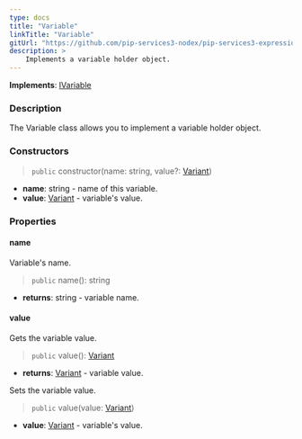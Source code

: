 ```yaml
---
type: docs
title: "Variable"
linkTitle: "Variable"
gitUrl: "https://github.com/pip-services3-nodex/pip-services3-expressions-nodex"
description: > 
    Implements a variable holder object.
---
```


**Implements**: [IVariable](../ivariable)

### Description

The Variable class allows you to implement a variable holder object.

### Constructors

> `public` constructor(name: string, value?: [Variant](../../../variants/variant)) 

- **name**: string - name of this variable.
- **value**: [Variant](../../../variants/variant) - variable's value.


### Properties

#### name
Variable's name.
> `public` name(): string

- **returns**: string - variable name.

#### value
Gets the variable value.
> `public` value(): [Variant](../../../variants/variant)

- **returns**: [Variant](../../../variants/variant) - variable value.

Sets the variable value.

> `public` value(value: [Variant](../../../variants/variant))

- **value**: [Variant](../../../variants/variant) - variable's value.
